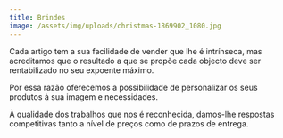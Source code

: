 ```yaml
---
title: Brindes
image: /assets/img/uploads/christmas-1869902_1080.jpg
---
```

Cada artigo tem a sua facilidade de vender que lhe é intrínseca, mas acreditamos que o resultado a que se propõe cada objecto deve ser rentabilizado no seu expoente máximo.

Por essa razão oferecemos a possibilidade de personalizar os seus produtos à sua imagem e necessidades.

À qualidade dos trabalhos que nos é reconhecida, damos-lhe respostas competitivas tanto a nível de preços como de prazos de entrega.
